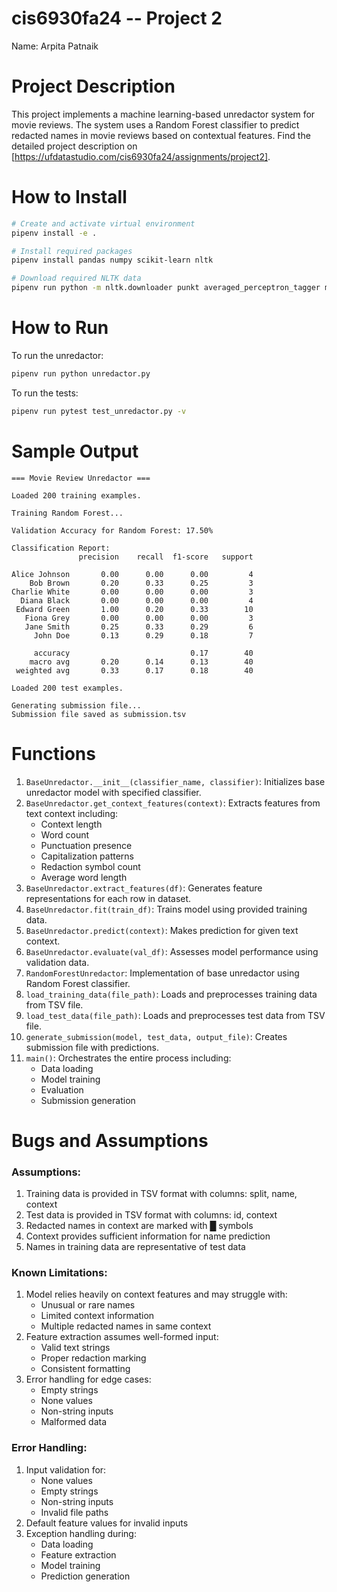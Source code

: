 # cis6930fa24 -- Project 2

Name: Arpita Patnaik

# Project Description
This project implements a machine learning-based unredactor system for movie reviews. The system uses a Random Forest classifier to predict redacted names in movie reviews based on contextual features. Find the detailed project description on [https://ufdatastudio.com/cis6930fa24/assignments/project2].

# How to Install
```bash
# Create and activate virtual environment
pipenv install -e .

# Install required packages
pipenv install pandas numpy scikit-learn nltk

# Download required NLTK data
pipenv run python -m nltk.downloader punkt averaged_perceptron_tagger maxent_ne_chunker words
```

# How to Run
To run the unredactor:
```bash
pipenv run python unredactor.py
```

To run the tests:
```bash
pipenv run pytest test_unredactor.py -v
```

# Sample Output
```
=== Movie Review Unredactor ===

Loaded 200 training examples.

Training Random Forest...

Validation Accuracy for Random Forest: 17.50%

Classification Report:
               precision    recall  f1-score   support

Alice Johnson       0.00      0.00      0.00         4
    Bob Brown       0.20      0.33      0.25         3
Charlie White       0.00      0.00      0.00         3
  Diana Black       0.00      0.00      0.00         4
 Edward Green       1.00      0.20      0.33        10
   Fiona Grey       0.00      0.00      0.00         3
   Jane Smith       0.25      0.33      0.29         6
     John Doe       0.13      0.29      0.18         7

     accuracy                           0.17        40
    macro avg       0.20      0.14      0.13        40
 weighted avg       0.33      0.17      0.18        40

Loaded 200 test examples.

Generating submission file...
Submission file saved as submission.tsv
```

# Functions

1. `BaseUnredactor.__init__(classifier_name, classifier)`: Initializes base unredactor model with specified classifier.
2. `BaseUnredactor.get_context_features(context)`: Extracts features from text context including:
   - Context length
   - Word count
   - Punctuation presence
   - Capitalization patterns
   - Redaction symbol count
   - Average word length
3. `BaseUnredactor.extract_features(df)`: Generates feature representations for each row in dataset.
4. `BaseUnredactor.fit(train_df)`: Trains model using provided training data.
5. `BaseUnredactor.predict(context)`: Makes prediction for given text context.
6. `BaseUnredactor.evaluate(val_df)`: Assesses model performance using validation data.
7. `RandomForestUnredactor`: Implementation of base unredactor using Random Forest classifier.
8. `load_training_data(file_path)`: Loads and preprocesses training data from TSV file.
9. `load_test_data(file_path)`: Loads and preprocesses test data from TSV file.
10. `generate_submission(model, test_data, output_file)`: Creates submission file with predictions.
11. `main()`: Orchestrates the entire process including:
    - Data loading
    - Model training
    - Evaluation
    - Submission generation

# Bugs and Assumptions

### Assumptions:
1. Training data is provided in TSV format with columns: split, name, context
2. Test data is provided in TSV format with columns: id, context
3. Redacted names in context are marked with █ symbols
4. Context provides sufficient information for name prediction
5. Names in training data are representative of test data

### Known Limitations:
1. Model relies heavily on context features and may struggle with:
   - Unusual or rare names
   - Limited context information
   - Multiple redacted names in same context
2. Feature extraction assumes well-formed input:
   - Valid text strings
   - Proper redaction marking
   - Consistent formatting
3. Error handling for edge cases:
   - Empty strings
   - None values
   - Non-string inputs
   - Malformed data

### Error Handling:
1. Input validation for:
   - None values
   - Empty strings
   - Non-string inputs
   - Invalid file paths
2. Default feature values for invalid inputs
3. Exception handling during:
   - Data loading
   - Feature extraction
   - Model training
   - Prediction generation

